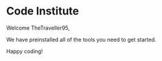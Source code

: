 # Code Institute

Welcome TheTraveller95,

We have preinstalled all of the tools you need to get started.

Happy coding!